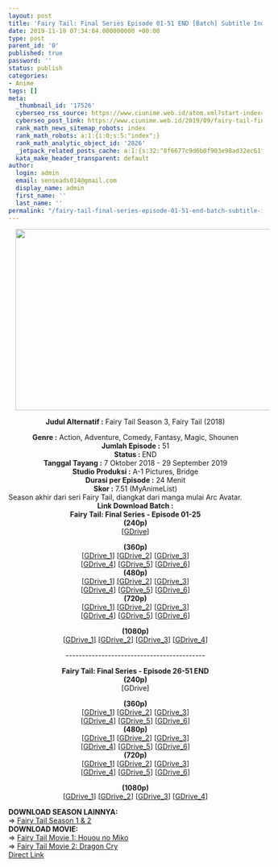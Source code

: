 ```yaml
---
layout: post
title: 'Fairy Tail: Final Series Episode 01-51 END [Batch] Subtitle Indonesia'
date: 2019-11-19 07:34:04.000000000 +00:00
type: post
parent_id: '0'
published: true
password: ''
status: publish
categories:
- Anime
tags: []
meta:
  _thumbnail_id: '17526'
  cyberseo_rss_source: https://www.ciunime.web.id/atom.xml?start-index=2851&max-results=150
  cyberseo_post_link: https://www.ciunime.web.id/2019/09/fairy-tail-final-series-episode-01-51.html
  rank_math_news_sitemap_robots: index
  rank_math_robots: a:1:{i:0;s:5:"index";}
  rank_math_analytic_object_id: '2826'
  _jetpack_related_posts_cache: a:1:{s:32:"8f6677c9d6b0f903e98ad32ec61f8deb";a:2:{s:7:"expires";i:1644108788;s:7:"payload";a:0:{}}}
  kata_make_header_transparent: default
author:
  login: admin
  email: senseads014@gmail.com
  display_name: admin
  first_name: ''
  last_name: ''
permalink: "/fairy-tail-final-series-episode-01-51-end-batch-subtitle-indonesia/"
---
```

<div style="text-align: center;">
<div style="text-align: left;">
<div class="separator" style="clear: both; text-align: center;"><a href="https://4.bp.blogspot.com/-IywbX_sddo0/XFVi_1DDWtI/AAAAAAAAJgE/xi05y6z7FkksQN7wDCVi2hL2QqD6cSj_wCLcBGAs/s1600/Fairy%2BTail%2B-%2BFinal%2BSeries.jpg" imageanchor="1" style="margin-left: 1em; margin-right: 1em;"><img border="0" data-original-height="720" data-original-width="1280" height="360" src="{{ site.baseurl }}/assets/2019/11/Fairy%2BTail%2B-%2BFinal%2BSeries.jpg" width="640" /></a></div>
<p></div>
<p><b>Judul</b><b><b>&nbsp;Alternatif</b>&nbsp;:</b>&nbsp;Fairy Tail Season 3, Fairy Tail (2018)</div>
<div style="text-align: center;"><b>Genre :</b>&nbsp;Action, Adventure, Comedy, Fantasy, Magic, Shounen</div>
<div style="text-align: center;"><b>Jumlah Episode :</b>&nbsp;51<br /><b>Status :&nbsp;</b>END<br /><b>Tanggal Tayang :</b>&nbsp;7 Oktober 2018 - 29 September 2019<br /><b>Studio Produksi :</b>&nbsp;<b></b>A-1 Pictures, Bridge<br /><b>Durasi per Episode :</b>&nbsp;24 Menit</div>
<div style="text-align: center;"><b>Skor :</b>&nbsp;7.51 (MyAnimeList)</div>
<div style="text-align: center;"></div>
<div style="text-align: justify;">Season akhir dari seri Fairy Tail, diangkat dari manga mulai Arc Avatar.</div>
<div style="text-align: justify;"></div>
<div style="text-align: justify;"></div>
<div style="text-align: center;">
<div style="text-align: center;"><b>Link Download Batch :</b></div>
<div style="text-align: center;">
<div style="text-align: center;"><b>Fairy Tail: Final Series - Episode 01-25</b><br /><b>(240p)</b></div>
<div style="text-align: center;">[<a href="https://drive.google.com/uc?export=download&amp;id=114feGuV2pakWCwlGARp918HZ-eQq8tCr" target="_blank" rel="noopener">GDrive</a>]</p>
</div>
</div>
<div style="text-align: center;"><b>(360p)</b></div>
<div style="text-align: center;">[<a href="https://drive.google.com/uc?export=download&amp;id=1Ajdg1G7Wzd532Lk62bnYt-Asegfxu531" target="_blank" rel="noopener">GDrive_1</a>] [<a href="https://drive.google.com/uc?export=download&amp;id=1cE2k5qWpeUI41o0eJM-XoBcrNF9RAxdz" target="_blank" rel="noopener">GDrive_2</a>] [<a href="https://drive.google.com/uc?export=download&amp;id=1KLmYtOlvmq6-ExMNSl1D-2YPpd7w6oyB" target="_blank" rel="noopener">GDrive_3</a>]<br />[<a href="https://drive.google.com/uc?export=download&amp;id=1QLewdDSBRvkNTlJp83v3yWr3KM81j8xs" target="_blank" rel="noopener">GDrive_4</a>] [<a href="https://drive.google.com/uc?export=download&amp;id=1ydc2VdVwhhM8Qgt7yHbYhdwmUiFBHmM7" target="_blank" rel="noopener">GDrive_5</a>] [<a href="https://drive.google.com/uc?export=download&amp;id=1X-Imbnd1gA1wqxzmuZaMB_RCxsgZ_WQD" target="_blank" rel="noopener">GDrive_6</a>]</div>
<div style="text-align: center;"></div>
<div style="text-align: center;"><b>(480p)</b><br />[<a href="https://drive.google.com/uc?id=1NmVQX2x96iF_AhicFly0heAC220bz4C1" target="_blank" rel="noopener">GDrive_1</a>] [<a href="https://drive.google.com/uc?export=download&amp;id=1QcT16FCCSRkwLS-5fkH-KhzjZDteUnHH" target="_blank" rel="noopener">GDrive_2</a>] [<a href="https://drive.google.com/uc?export=download&amp;id=1WNyPmTTj9nHHyJgjJrswKub-UInO5oO_" target="_blank" rel="noopener">GDrive_3</a>]<br />[<a href="https://drive.google.com/uc?export=download&amp;id=1rvSx6bmimT_tyIcZ33cewUJt2shYR0PL" target="_blank" rel="noopener">GDrive_4</a>] [<a href="https://drive.google.com/uc?export=download&amp;id=1Tg9nY31Hlv799aaq375IthRSv9lAsjBw" target="_blank" rel="noopener">GDrive_5</a>] [<a href="https://drive.google.com/uc?export=download&amp;id=11sJq-ngNYOpwRb8HQc0ZhsaUBoSL3US4" target="_blank" rel="noopener">GDrive_6</a>]</div>
<div style="text-align: center;"><b>(720p)</b><br />[<a href="https://drive.google.com/uc?id=1Cqp4VaYNiYXnawNy73FM0dgRaudiQQk9" target="_blank" rel="noopener">GDrive_1</a>] [<a href="https://drive.google.com/uc?export=download&amp;id=1Fl3KKjVXKtSIUVdbR-0ea_lWifpxXAi4" target="_blank" rel="noopener">GDrive_2</a>] [<a href="https://drive.google.com/uc?export=download&amp;id=1y8OvCdTszJU1_z5VlVZHYJnhrg11V1Is" target="_blank" rel="noopener">GDrive_3</a>]<br />[<a href="https://drive.google.com/uc?export=download&amp;id=17ZvQPlQOx8nrKvBFJCeBdBlktNyUJDoY" target="_blank" rel="noopener">GDrive_4</a>] [<a href="https://drive.google.com/uc?export=download&amp;id=1O3ZcC89yxQYh0POpPV97s1nuHxtra4dx" target="_blank" rel="noopener">GDrive_5</a>] [<a href="https://drive.google.com/uc?export=download&amp;id=19pSiQQKx-nYyAssArtdF4HARwX_RbFGs" target="_blank" rel="noopener">GDrive_6</a>]</p>
<p><b>(1080p)</b><br />[<a href="https://drive.google.com/uc?export=download&amp;id=10tPX921klgte90qvWOHcqvbw4tTYeyXC" target="_blank" rel="noopener">GDrive_1</a>] [<a href="https://drive.google.com/uc?export=download&amp;id=1yK5KSckL9uHuuDhzQj3UsWRj2pCwcxpw" target="_blank" rel="noopener">GDrive_2</a>] [<a href="https://drive.google.com/uc?export=download&amp;id=12ALsQy3FmOjhltxFsWwd3O-DITZx0-7g" target="_blank" rel="noopener">GDrive_3</a>] [<a href="https://drive.google.com/uc?export=download&amp;id=1YGXgsJp1oQZF3EHjdIyjPDKvVWjL0MMx" target="_blank" rel="noopener">GDrive_4</a>]</p>
<p>-------------------------------------------</p>
<div style="text-align: center;">
<div style="text-align: center;"><b>Fairy Tail: Final Series - Episode 26-51 END</b><br /><b>(240p)</b></div>
<div style="text-align: center;">[GDrive]</p>
</div>
</div>
<div style="text-align: center;"><b>(360p)</b></div>
<div style="text-align: center;">[<a href="https://drive.google.com/uc?export=download&amp;id=1JL1FK6K80JtHbz1seJflyTezYhCVu4-J" target="_blank" rel="noopener">GDrive_1</a>] [<a href="https://drive.google.com/uc?export=download&amp;id=12XNk3PwuhyQDqLWeJc1OtQX8Fy1gcWBz" target="_blank" rel="noopener">GDrive_2</a>] [<a href="https://drive.google.com/uc?export=download&amp;id=18LlD0cO_5-wfIfUBJzZ6SSQcB9oZREqG" target="_blank" rel="noopener">GDrive_3</a>]<br />[<a href="https://drive.google.com/uc?export=download&amp;id=1nVb_bHnGdmioXTgXXzaYW15k57IwWs8F" target="_blank" rel="noopener">GDrive_4</a>] [<a href="https://drive.google.com/uc?export=download&amp;id=1Lks4xHo297lhqEKR2Br2OD34fMXCxumQ" target="_blank" rel="noopener">GDrive_5</a>] [<a href="https://drive.google.com/uc?export=download&amp;id=1fYTxnmKC86hmWOdVRWhmfEfqtrLven4_" target="_blank" rel="noopener">GDrive_6</a>]</div>
<div style="text-align: center;"></div>
<div style="text-align: center;"><b>(480p)</b><br />[<a href="https://drive.google.com/uc?export=download&amp;id=1n6p-db-_5Jts3gz--CYyjbqgcDkue2vf" target="_blank" rel="noopener">GDrive_1</a>] [<a href="https://drive.google.com/uc?export=download&amp;id=1TBGZZxiItvP-BL2JEcE-SDrYJyroe7AU" target="_blank" rel="noopener">GDrive_2</a>] [<a href="https://drive.google.com/uc?export=download&amp;id=1OlV1z8PM9IFmkaPWjDgHPT_78HUGkAhX" target="_blank" rel="noopener">GDrive_3</a>]<br />[<a href="https://drive.google.com/uc?export=download&amp;id=1Tg9nY31Hlv799aaq375IthRSv9lAsjBw" target="_blank" rel="noopener">GDrive_4</a>] [<a href="https://drive.google.com/uc?export=download&amp;id=1Lfmwcnhfn9LG0LIAiuigiP0wqlwqD06Q" target="_blank" rel="noopener">GDrive_5</a>] [<a href="https://drive.google.com/uc?export=download&amp;id=1XV-GNXj7al9ucjPIE5GjPcTi0ibZDi-P" target="_blank" rel="noopener">GDrive_6</a>]</div>
<div style="text-align: center;"><b>(720p)</b><br />[<a href="https://drive.google.com/uc?export=download&amp;id=1WWs_O9v4-ya8XEiditSuhhGxO8um7_gN" target="_blank" rel="noopener">GDrive_1</a>] [<a href="https://drive.google.com/uc?export=download&amp;id=1MCCWV_vAWegP7wDqrA62mpMd7cAKLoLO" target="_blank" rel="noopener">GDrive_2</a>] [<a href="https://drive.google.com/uc?export=download&amp;id=1J0PKLMOdNKdmK9uO9J2tSGxaOnHNLtwN" target="_blank" rel="noopener">GDrive_3</a>]<br />[<a href="https://drive.google.com/uc?export=download&amp;id=1sWsiXgtg3CUdvuFv8-nsfDGXCwrvj9BD" target="_blank" rel="noopener">GDrive_4</a>] [<a href="https://drive.google.com/uc?export=download&amp;id=1VzLwoguz_StObQZjxLVbMguxtf4bCtxO" target="_blank" rel="noopener">GDrive_5</a>] [<a href="https://drive.google.com/uc?export=download&amp;id=1qoGsytih3v3LCDjjauhpRvHkH21vbbWR" target="_blank" rel="noopener">GDrive_6</a>]</p>
<p><b>(1080p)</b><br />[<a href="https://drive.google.com/uc?export=download&amp;id=1VertKsEHverjNR02KKpn_fwCZayryGJH" target="_blank" rel="noopener">GDrive_1</a>] [<a href="https://drive.google.com/uc?export=download&amp;id=18U4VN1lgyfUpqKQx6_b4SwtKbr8jVLZS" target="_blank" rel="noopener">GDrive_2</a>] [<a href="https://drive.google.com/uc?export=download&amp;id=1wF787psxglvU_AMVn-1Li2TilTK5cFAX" target="_blank" rel="noopener">GDrive_3</a>] [<a href="https://drive.google.com/uc?export=download&amp;id=15V8heL3t1DTn-Bm4-I_tV87py750RWV-" target="_blank" rel="noopener">GDrive_4</a>]</div>
</div>
</div>
<div style="text-align: center;">
<div style="text-align: center;">
<div style="text-align: center;">
<div style="text-align: center;">
<div style="text-align: left;">
</div>
<div style="text-align: left;"><b>DOWNLOAD SEASON LAINNYA:</b></div>
<div style="text-align: left;">=&gt;&nbsp;<a href="https://www.ciunime.web.id/2019/01/fairy-tail-episode-001-277-end-batch.html" target="_blank" rel="noopener">Fairy Tail Season 1 &amp; 2</a></div>
<div style="text-align: left;">
<div style="text-align: left;"><b>DOWNLOAD MOVIE:</b></div>
<div style="text-align: left;"></div>
<div style="text-align: left;">=&gt;&nbsp;<a href="https://www.ciunime.web.id/2019/01/fairy-tail-movie-1-houou-no-miko-movie.html" target="_blank" rel="noopener">Fairy Tail Movie 1: Houou no Miko</a></div>
<div style="text-align: left;">=&gt;&nbsp;<a href="https://www.ciunime.web.id/2019/01/fairy-tail-movie-2-dragon-cry-movie.html" target="_blank" rel="noopener">Fairy Tail Movie 2: Dragon Cry</a></div>
<div style="text-align: left;"></div>
</div>
</div>
</div>
</div>
</div>
<link rel="stylesheet" href="https://cdnjs.cloudflare.com/ajax/libs/font-awesome/4.7.0/css/font-awesome.min.css" />
<div class="divbtn"> <a href="https://handymansurrender.com/fihup8buzv?key=94550f7ce39444073321dde3b8782f97" class="btn"><i class="fa fa-download"></i> Direct Link</a> </div>
